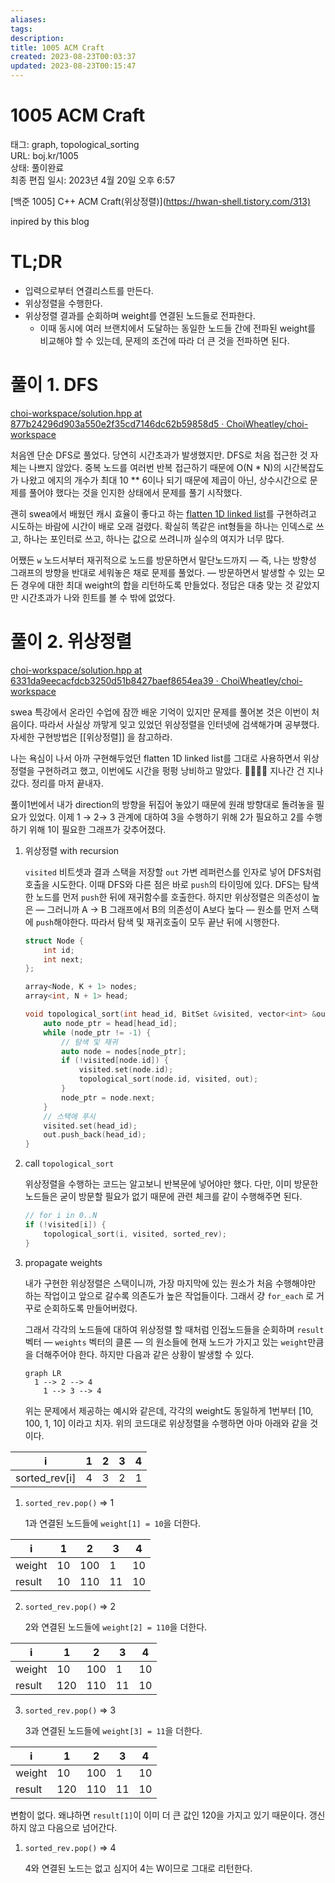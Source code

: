 ```yaml
---
aliases: 
tags:
description:
title: 1005 ACM Craft
created: 2023-08-23T00:03:37
updated: 2023-08-23T00:15:47
---
```


# 1005 ACM Craft

태그: graph, topological_sorting  
URL: boj.kr/1005  
상태: 풀이완료  
최종 편집 일시: 2023년 4월 20일 오후 6:57

[백준 1005] C++ ACM Craft(위상정렬)](<https://hwan-shell.tistory.com/313)>

inpired by this blog

# TL;DR

- 입력으로부터 연결리스트를 만든다.
- 위상정렬을 수행한다.
- 위상정렬 결과를 순회하며 weight를 연결된 노드들로 전파한다.
    - 이때 동시에 여러 브랜치에서 도달하는 동일한 노드들 간에 전파된 weight를 비교해야 할 수 있는데, 문제의 조건에 따라 더 큰 것을 전파하면 된다.

# 풀이 1. DFS

[choi-workspace/solution.hpp at 877b24296d903a550e2f35cd7146dc62b59858d5 · ChoiWheatley/choi-workspace](https://github.com/ChoiWheatley/choi-workspace/blob/877b24296d903a550e2f35cd7146dc62b59858d5/ALGORITHMS/bak/problem/1005/solution.hpp)

처음엔 단순 DFS로 풀었다. 당연히 시간초과가 발생했지만. DFS로 처음 접근한 것 자체는 나쁘지 않았다. 중복 노드를 여러번 반복 접근하기 때문에 O(N * N)의 시간복잡도가 나왔고 에지의 개수가 최대 10 ** 6이나 되기 때문에 제곱이 아닌, 상수시간으로 문제를 풀어야 했다는 것을 인지한 상태에서 문제를 풀기 시작했다.

괜히 swea에서 배웠던 캐시 효율이 좋다고 하는 [flatten 1D linked list](https://www.notion.so/graph-29f71a5029ec4983b6adb834e17c137a?pvs=21)를 구현하려고 시도하는 바람에 시간이 배로 오래 걸렸다. 확실히 똑같은 int형들을 하나는 인덱스로 쓰고, 하나는 포인터로 쓰고, 하나는 값으로 쓰려니까 실수의 여지가 너무 많다. 

어쨌든 `w` 노드서부터 재귀적으로 노드를 방문하면서 말단노드까지 — 즉, 나는 방향성 그래프의 방향을 반대로 세워놓은 채로 문제를 풀었다. — 방문하면서 발생할 수 있는 모든 경우에 대한 최대 weight의 합을 리턴하도록 만들었다. 정답은 대충 맞는 것 같았지만 시간초과가 나와 힌트를 볼 수 밖에 없었다.

# 풀이 2. 위상정렬

[choi-workspace/solution.hpp at 6331da9eecacfdcb3250d51b8427baef8654ea39 · ChoiWheatley/choi-workspace](https://github.com/ChoiWheatley/choi-workspace/blob/6331da9eecacfdcb3250d51b8427baef8654ea39/ALGORITHMS/bak/problem/1005/solution.hpp)

swea 특강에서 온라인 수업에 잠깐 배운 기억이 있지만 문제를 풀어본 것은 이번이 처음이다. 따라서 사실상 까맣게 잊고 있었던 위상정렬을 인터넷에 검색해가며 공부했다. 자세한 구현방법은 [[위상정렬]] 을 참고하라.

나는 욕심이 나서 아까 구현해두었던 flatten 1D linked list를 그대로 사용하면서 위상정렬을 구현하려고 했고, 이번에도 시간을 펑펑 낭비하고 말았다. 💸💸💸💸 지나간 건 지나갔다. 정리를 마저 끝내자. 

풀이1번에서 내가 direction의 방향을 뒤집어 놓았기 때문에 원래 방향대로 돌려놓을 필요가 있었다. 이제 1 → 2→ 3 관계에 대하여 3을 수행하기 위해 2가 필요하고 2를 수행하기 위해 1이 필요한 그래프가 갖추어졌다. 

1. 위상정렬 with recursion
    
    `visited` 비트셋과 결과 스택을 저장할 `out` 가변 레퍼런스를 인자로 넣어 DFS처럼 호출을 시도한다. 이때 DFS와 다른 점은 바로 `push`의 타이밍에 있다. DFS는 탐색한 노드를 먼저 `push`한 뒤에 재귀함수를 호출한다. 하지만 위상정렬은 의존성이 높은 — 그러니까 A → B 그래프에서 B의 의존성이 A보다 높다 — 원소를 먼저 스택에 `push`해야한다. 따라서 탐색 및 재귀호출이 모두 끝난 뒤에 시행한다.

    ```cpp
    struct Node {
    	int id;
    	int next;
    };
    
    array<Node, K + 1> nodes;
    array<int, N + 1> head;
    
    void topological_sort(int head_id, BitSet &visited, vector<int> &out) {
    	auto node_ptr = head[head_id];
    	while (node_ptr != -1) {
    		// 탐색 및 재귀
    		auto node = nodes[node_ptr]; 
    		if (!visited[node.id]) {
    			visited.set(node.id);
    			topological_sort(node.id, visited, out);
    		}
    		node_ptr = node.next;
    	}
    	// 스택에 푸시
    	visited.set(head_id);
    	out.push_back(head_id);
    }
    ```

2. call `topological_sort`
    
    위상정렬을 수행하는 코드는 알고보니 반복문에 넣어야만 했다. 다만, 이미 방문한 노드들은 굳이 방문할 필요가 없기 때문에 관련 체크를 같이 수행해주면 된다.

    ```cpp
    // for i in 0..N
    if (!visited[i]) {
    	topological_sort(i, visited, sorted_rev);
    }
    ```

3. propagate weights
    
    내가 구현한 위상정렬은 스택이니까, 가장 마지막에 있는 원소가 처음 수행해야만 하는 작업이고 앞으로 갈수록 의존도가 높은 작업들이다. 그래서 걍 `for_each` 로 거꾸로 순회하도록 만들어버렸다. 
    
    그래서 각각의 노드들에 대하여 위상정렬 할 때처럼 인접노드들을 순회하며 `result` 벡터 — `weights` 벡터의 클론 — 의 원소들에 현재 노드가 가지고 있는 `weight`만큼을 더해주어야 한다. 하지만 다음과 같은 상황이 발생할 수 있다.

    ```mermaid
    graph LR
      1 --> 2 --> 4
    	1 --> 3 --> 4
    ```

    위는 문제에서 제공하는 예시와 같은데, 각각의 weight도 동일하게 1번부터 [10, 100, 1, 10] 이라고 치자. 위의 코드대로 위상정렬을 수행하면 아마 아래와 같을 것이다.

| i | 1 | 2 | 3 | 4 |  
| --- | --- | --- | --- | --- |  
| sorted_rev[i] | 4 | 3 | 2 | 1 |  

1. `sorted_rev.pop()` ⇒ 1
	
	1과 연결된 노드들에 `weight[1] = 10`을 더한다.

| i | 1 | 2 | 3 | 4 |  
| --- | --- | --- | --- | --- |  
| weight | 10 | 100 | 1 | 10 |  
| result | 10 | 110 | 11 | 10 |  

2. `sorted_rev.pop()` ⇒ 2
	
	2와 연결된 노드들에 `weight[2] = 110`을 더한다.
	

| i | 1 | 2 | 3 | 4 |  
| --- | --- | --- | --- | --- |  
| weight | 10 | 100 | 1 | 10 |  
| result | 120 | 110 | 11 | 10 |  

3. `sorted_rev.pop()` ⇒ 3
	
	3과 연결된 노드들에 `weight[3] = 11`을 더한다.
	

| i | 1 | 2 | 3 | 4 |  
| --- | --- | --- | --- | --- |  
| weight | 10 | 100 | 1 | 10 |  
| result | 120 | 110 | 11 | 10 |

변함이 없다. 왜냐하면 `result[1]`이 이미 더 큰 값인 120을 가지고 있기 때문이다. 갱신하지 않고 다음으로 넘어간다.
	
1. `sorted_rev.pop()` ⇒ 4
	
	4와 연결된 노드는 없고 심지어 4는 W이므로 그대로 리턴한다.

